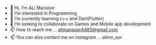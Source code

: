 - 👋 Hi, I’m ALi Mansoor
- 👀 I’m interested in Programming
- 🌱 I’m currently learning c++ and Dart(Flutter)
- 💞️ I’m looking to collaborate on Games and Mobile app development
- 📫 How to reach me ...   alimansoor4493@gmail.com
- 📫 You can also contact me on instagram ... alimn_sor 
<!---
alimnsr1154/alimnsr1154 is a ✨ special ✨ repository because its `README.md` (this file) appears on your GitHub profile.
You can click the Preview link to take a look at your changes.
--->
